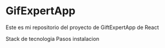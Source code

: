 # GifExpertApp

Este es mi repositorio del proyecto de GiftExpertApp de React

Stack de tecnologia
Pasos instalacion
